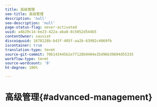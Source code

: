 ```yaml
---
title: 高级管理
seo-title: 高级管理
description: 'null'
seo-description: 'null'
page-status-flag: never-activated
uuid: a4b29c14-be23-422a-aba8-8c5052d544b5
contentOwner: sauviat
discoiquuid: 1678128b-b43f-405f-aa2b-63992c4069fb
iscontainer: true
translation-type: tm+mt
source-git-commit: 70b143445b2e77128b9404e35d96b39694d55335
workflow-type: tm+mt
source-wordcount: '8'
ht-degree: 100%

---
```



# 高级管理{#advanced-management}

